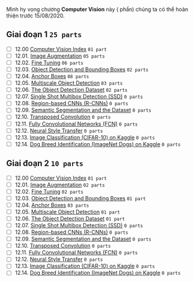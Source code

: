 Mình hy vọng chương **Computer Vision** này ( phần) chúng ta có thể hoàn thiện trước 15/08/2020.

## Giai đoạn 1 `25 parts`
* [ ] 12.00 [Computer Vision Index](https://github.com/aivivn/d2l-vn/issues?q=is%3Aissue+index_vn+label%3A%22status%3A+phase+1%22+label%3A%22chapter%3A+computer-vision%22) `01 part`
* [ ] 12.01. [Image Augmentation](https://github.com/aivivn/d2l-vn/issues?q=is%3Aissue+image-augmentation_vn+label%3A%22status%3A+phase+1%22+label%3A%22chapter%3A+computer-vision%22) `05 parts`
* [ ] 12.02. [Fine Tuning](https://github.com/aivivn/d2l-vn/issues?q=is%3Aissue+fine-tuning_vn+label%3A%22status%3A+phase+1%22+label%3A%22chapter%3A+computer-vision%22) `06 parts`
* [ ] 12.03. [Object Detection and Bounding Boxes](https://github.com/aivivn/d2l-vn/issues?q=is%3Aissue+bounding-box_vn+label%3A%22status%3A+phase+1%22+label%3A%22chapter%3A+computer-vision%22) `02 parts`
* [ ] 12.04. [Anchor Boxes](https://github.com/aivivn/d2l-vn/issues?q=is%3Aissue+anchor_vn+label%3A%22status%3A+phase+1%22+label%3A%22chapter%3A+computer-vision%22) `08 parts`
* [ ] 12.05. [Multiscale Object Detection](https://github.com/aivivn/d2l-vn/issues?q=is%3Aissue+multiscale-object-detection_vn+label%3A%22status%3A+phase+1%22+label%3A%22chapter%3A+computer-vision%22) `03 parts`
* [ ] 12.06. [The Object Detection Dataset](https://github.com/aivivn/d2l-vn/issues?q=is%3Aissue+object-detection-dataset_vn+label%3A%22status%3A+phase+1%22+label%3A%22chapter%3A+computer-vision%22) `02 parts`
* [ ] 12.07. [Single Shot Multibox Detection (SSD)](https://github.com/aivivn/d2l-vn/issues?q=is%3Aissue+ssd_vn+label%3A%22status%3A+phase+1%22+label%3A%22chapter%3A+computer-vision%22) `0 parts`
* [ ] 12.08. [Region-based CNNs (R-CNNs)](https://github.com/aivivn/d2l-vn/issues?q=is%3Aissue+rcnn_vn+label%3A%22status%3A+phase+1%22+label%3A%22chapter%3A+computer-vision%22) `0 parts`
* [ ] 12.09. [Semantic Segmentation and the Dataset](https://github.com/aivivn/d2l-vn/issues?q=is%3Aissue+semantic-segmentation-and-dataset_vn+label%3A%22status%3A+phase+1%22+label%3A%22chapter%3A+computer-vision%22) `0 parts`
* [ ] 12.10. [Transposed Convolution](https://github.com/aivivn/d2l-vn/issues?q=is%3Aissue+transposed-conv_vn+label%3A%22status%3A+phase+1%22+label%3A%22chapter%3A+computer-vision%22) `0 parts`
* [ ] 12.11. [Fully Convolutional Networks (FCN)](https://github.com/aivivn/d2l-vn/issues?q=is%3Aissue+fcn_vn+label%3A%22status%3A+phase+1%22+label%3A%22chapter%3A+computer-vision%22) `0 parts`
* [ ] 12.12. [Neural Style Transfer](https://github.com/aivivn/d2l-vn/issues?q=is%3Aissue+neural-style_vn+label%3A%22status%3A+phase+1%22+label%3A%22chapter%3A+computer-vision%22) `0 parts`
* [ ] 12.13. [Image Classification (CIFAR-10) on Kaggle](https://github.com/aivivn/d2l-vn/issues?q=is%3Aissue+kaggle-gluon-cifar10_vn+label%3A%22status%3A+phase+1%22+label%3A%22chapter%3A+computer-vision%22) `0 parts`
* [ ] 12.14. [Dog Breed Identification (ImageNet Dogs) on Kaggle](https://github.com/aivivn/d2l-vn/issues?q=is%3Aissue+kaggle-gluon-dog_vn+label%3A%22status%3A+phase+1%22+label%3A%22chapter%3A+computer-vision%22) `0 parts`

## Giai đoạn 2 `10 parts`
* [ ] 12.00 [Computer Vision Index](https://github.com/aivivn/d2l-vn/issues?q=is%3Aissue+index_vn+label%3A%22status%3A+phase+2%22+label%3A%22chapter%3A+computer-vision%22) `01 part`
* [ ] 12.01. [Image Augmentation](https://github.com/aivivn/d2l-vn/issues?q=is%3Aissue+image-augmentation_vn+label%3A%22status%3A+phase+2%22+label%3A%22chapter%3A+computer-vision%22) `02 parts`
* [ ] 12.02. [Fine Tuning](https://github.com/aivivn/d2l-vn/issues?q=is%3Aissue+fine-tuning_vn+label%3A%22status%3A+phase+2%22+label%3A%22chapter%3A+computer-vision%22) `02 parts`
* [ ] 12.03. [Object Detection and Bounding Boxes](https://github.com/aivivn/d2l-vn/issues?q=is%3Aissue+bounding-box_vn+label%3A%22status%3A+phase+2%22+label%3A%22chapter%3A+computer-vision%22) `01 part`
* [ ] 12.04. [Anchor Boxes](https://github.com/aivivn/d2l-vn/issues?q=is%3Aissue+anchor_vn+label%3A%22status%3A+phase+2%22+label%3A%22chapter%3A+computer-vision%22) `03 parts`
* [ ] 12.05. [Multiscale Object Detection](https://github.com/aivivn/d2l-vn/issues?q=is%3Aissue+multiscale-object-detection_vn+label%3A%22status%3A+phase+2%22+label%3A%22chapter%3A+computer-vision%22) `01 part`
* [ ] 12.06. [The Object Detection Dataset](https://github.com/aivivn/d2l-vn/issues?q=is%3Aissue+object-detection-dataset_vn+label%3A%22status%3A+phase+2%22+label%3A%22chapter%3A+computer-vision%22) `01 part`
* [ ] 12.07. [Single Shot Multibox Detection (SSD)](https://github.com/aivivn/d2l-vn/issues?q=is%3Aissue+ssd_vn+label%3A%22status%3A+phase+2%22+label%3A%22chapter%3A+computer-vision%22) `0 parts`
* [ ] 12.08. [Region-based CNNs (R-CNNs)](https://github.com/aivivn/d2l-vn/issues?q=is%3Aissue+rcnn_vn+label%3A%22status%3A+phase+2%22+label%3A%22chapter%3A+computer-vision%22) `0 parts`
* [ ] 12.09. [Semantic Segmentation and the Dataset](https://github.com/aivivn/d2l-vn/issues?q=is%3Aissue+semantic-segmentation-and-dataset_vn+label%3A%22status%3A+phase+2%22+label%3A%22chapter%3A+computer-vision%22) `0 parts`
* [ ] 12.10. [Transposed Convolution](https://github.com/aivivn/d2l-vn/issues?q=is%3Aissue+transposed-conv_vn+label%3A%22status%3A+phase+2%22+label%3A%22chapter%3A+computer-vision%22) `0 parts`
* [ ] 12.11. [Fully Convolutional Networks (FCN)](https://github.com/aivivn/d2l-vn/issues?q=is%3Aissue+fcn_vn+label%3A%22status%3A+phase+2%22+label%3A%22chapter%3A+computer-vision%22) `0 parts`
* [ ] 12.12. [Neural Style Transfer](https://github.com/aivivn/d2l-vn/issues?q=is%3Aissue+neural-style_vn+label%3A%22status%3A+phase+2%22+label%3A%22chapter%3A+computer-vision%22) `0 parts`
* [ ] 12.13. [Image Classification (CIFAR-10) on Kaggle](https://github.com/aivivn/d2l-vn/issues?q=is%3Aissue+kaggle-gluon-cifar10_vn+label%3A%22status%3A+phase+2%22+label%3A%22chapter%3A+computer-vision%22) `0 parts`
* [ ] 12.14. [Dog Breed Identification (ImageNet Dogs) on Kaggle](https://github.com/aivivn/d2l-vn/issues?q=is%3Aissue+kaggle-gluon-dog_vn+label%3A%22status%3A+phase+2%22+label%3A%22chapter%3A+computer-vision%22) `0 parts`